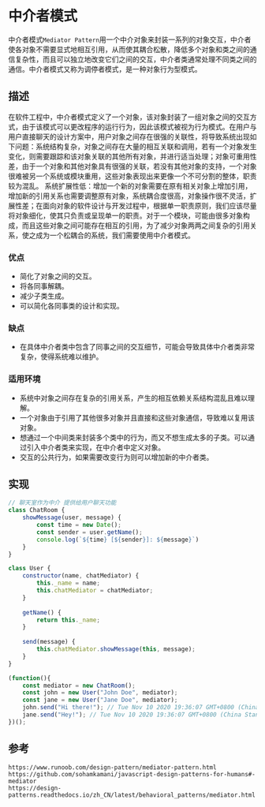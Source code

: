 # 中介者模式
中介者模式`Mediator Pattern`用一个中介对象来封装一系列的对象交互，中介者使各对象不需要显式地相互引用，从而使其耦合松散，降低多个对象和类之间的通信复杂性，而且可以独立地改变它们之间的交互，中介者类通常处理不同类之间的通信。中介者模式又称为调停者模式，是一种对象行为型模式。

## 描述
在软件工程中，中介者模式定义了一个对象，该对象封装了一组对象之间的交互方式，由于该模式可以更改程序的运行行为，因此该模式被视为行为模式。在用户与用户直接聊天的设计方案中，用户对象之间存在很强的关联性，将导致系统出现如下问题：系统结构复杂，对象之间存在大量的相互关联和调用，若有一个对象发生变化，则需要跟踪和该对象关联的其他所有对象，并进行适当处理；对象可重用性差，由于一个对象和其他对象具有很强的关联，若没有其他对象的支持，一个对象很难被另一个系统或模块重用，这些对象表现出来更像一个不可分割的整体，职责较为混乱。
系统扩展性低：增加一个新的对象需要在原有相关对象上增加引用，增加新的引用关系也需要调整原有对象，系统耦合度很高，对象操作很不灵活，扩展性差；在面向对象的软件设计与开发过程中，根据单一职责原则，我们应该尽量将对象细化，使其只负责或呈现单一的职责。对于一个模块，可能由很多对象构成，而且这些对象之间可能存在相互的引用，为了减少对象两两之间复杂的引用关系，使之成为一个松耦合的系统，我们需要使用中介者模式。

### 优点
* 简化了对象之间的交互。
* 将各同事解耦。
* 减少子类生成。
* 可以简化各同事类的设计和实现。

### 缺点
* 在具体中介者类中包含了同事之间的交互细节，可能会导致具体中介者类非常复杂，使得系统难以维护。

### 适用环境
* 系统中对象之间存在复杂的引用关系，产生的相互依赖关系结构混乱且难以理解。
* 一个对象由于引用了其他很多对象并且直接和这些对象通信，导致难以复用该对象。
* 想通过一个中间类来封装多个类中的行为，而又不想生成太多的子类。可以通过引入中介者类来实现，在中介者中定义对象。
* 交互的公共行为，如果需要改变行为则可以增加新的中介者类。

## 实现

```javascript
// 聊天室作为中介 提供给用户聊天功能
class ChatRoom {
    showMessage(user, message) {
        const time = new Date();
        const sender = user.getName();
        console.log(`${time} [${sender}]: ${message}`)
    }
}

class User {
    constructor(name, chatMediator) {
        this._name = name;
        this.chatMediator = chatMediator;
    }
    
    getName() {
        return this._name;
    }
    
    send(message) {
        this.chatMediator.showMessage(this, message);
    }
}

(function(){
    const mediator = new ChatRoom();
    const john = new User("John Doe", mediator);
    const jane = new User("Jane Doe", mediator);
    john.send("Hi there!"); // Tue Nov 10 2020 19:36:07 GMT+0800 (China Standard Time) [John Doe]: Hi there!
    jane.send("Hey!"); // Tue Nov 10 2020 19:36:07 GMT+0800 (China Standard Time) [Jane Doe]: Hey!
})();
```





## 参考

```
https://www.runoob.com/design-pattern/mediator-pattern.html
https://github.com/sohamkamani/javascript-design-patterns-for-humans#-mediator
https://design-patterns.readthedocs.io/zh_CN/latest/behavioral_patterns/mediator.html
```

